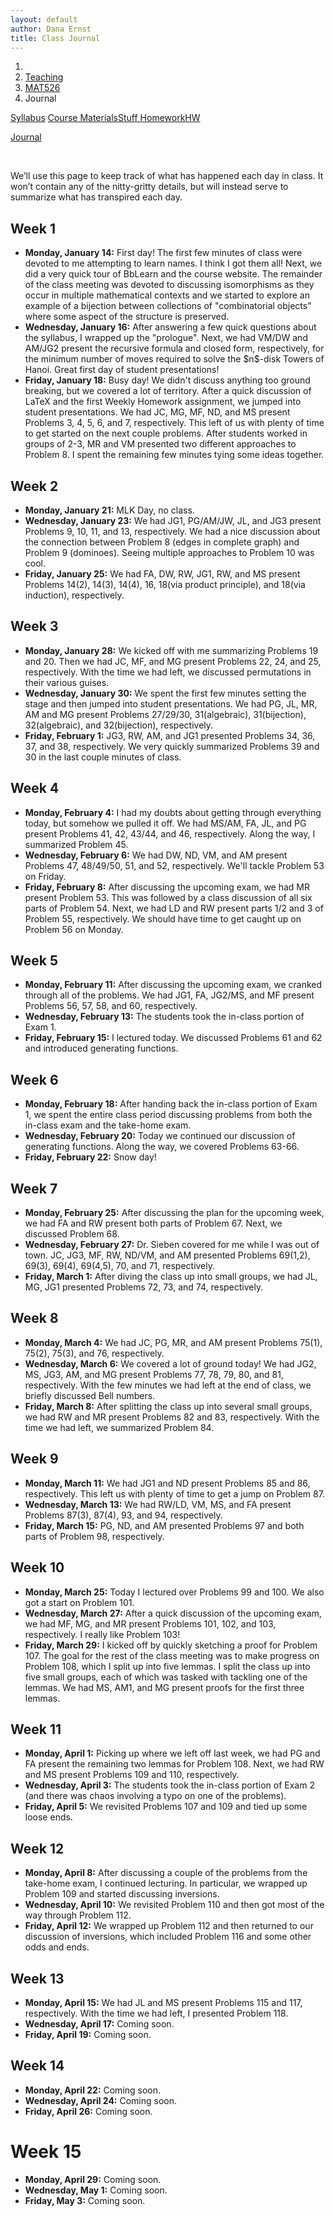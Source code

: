 ```yaml
---
layout: default
author: Dana Ernst
title: Class Journal
---
```


<ol class="breadcrumb">
  <li><a href="/"><i class="fa fa-home"></i></a></li>
  <li><a href="/teaching/">Teaching</a></li>
  <li><a href="/teaching/mat526s19">MAT526</a></li>
  <li class="active">Journal</li>
</ol>

<div class="row">
<div class="col-xs-12">
<div class="btn-group btn-group-justified">
<a class="btn btn-default btn-success" href="{{site.baseurl}}/teaching/mat526s19/syllabus/">Syllabus</a>

<a class="btn btn-default btn-primary" href="{{site.baseurl}}/teaching/mat526s19/materials/">
<span class="hidden-xs">Course Materials</span><span class="visible-xs">Stuff</span>
</a>

<a class="btn btn-default btn-warning" href="{{site.baseurl}}/teaching/mat526s19/homework/">
<span class="hidden-xs">Homework</span><span class="visible-xs">HW</span>
</a>

<a class="btn btn-default btn-info" href="{{site.baseurl}}/teaching/mat526s19/journal/">Journal</a>
</div>
</div>
</div>

<br>

We’ll use this page to keep track of what has happened each day in class. It won’t contain any of the nitty-gritty details, but will instead serve to summarize what has transpired each day.

## Week 1 ##

<ul class="fa-ul">
  <li><i class="fa-li far fa-calendar-check"></i><b>Monday, January 14:</b> First day! The first few minutes of class were devoted to me attempting to learn names. I think I got them all! Next, we did a very quick tour of BbLearn and the course website.  The remainder of the class meeting was devoted to discussing isomorphisms as they occur in multiple mathematical contexts and we started to explore an example of a bijection between collections of "combinatorial objects" where some aspect of the structure is preserved.</li>
  <li><i class="fa-li far fa-calendar-check"></i><b>Wednesday, January 16:</b> After answering a few quick questions about the syllabus, I wrapped up the "prologue".  Next, we had VM/DW and AM/JG2 present the recursive formula and closed form, respectively, for the minimum number of moves required to solve the $n$-disk Towers of Hanoi. Great first day of student presentations!</li>
  <li><i class="fa-li far fa-calendar-check"></i><b>Friday, January 18:</b> Busy day!  We didn't discuss anything too ground breaking, but we covered a lot of territory.  After a quick discussion of LaTeX and the first Weekly Homework assignment, we jumped into student presentations.  We had JC, MG, MF, ND, and MS present Problems 3, 4, 5, 6, and 7, respectively.  This left of us with plenty of time to get started on the next couple problems.  After students worked in groups of 2-3, MR and VM presented two different approaches to Problem 8. I spent the remaining few minutes tying some ideas together.</li>
</ul>

## Week 2 ##

<ul class="fa-ul">
  <li><i class="fa-li far fa-calendar-check"></i><b>Monday, January 21:</b> MLK Day, no class.</li>
  <li><i class="fa-li far fa-calendar-check"></i><b>Wednesday, January 23:</b> We had JG1, PG/AM/JW, JL, and JG3 present Problems 9, 10, 11, and 13, respectively.  We had a nice discussion about the connection between Problem 8 (edges in complete graph) and Problem 9 (dominoes). Seeing multiple approaches to Problem 10 was cool.</li>
  <li><i class="fa-li far fa-calendar-check"></i><b>Friday, January 25:</b> We had FA, DW, RW, JG1, RW, and MS present Problems 14(2), 14(3), 14(4), 16, 18(via product principle), and 18(via induction), respectively.</li>
</ul>

## Week 3 ##

<ul class="fa-ul">
  <li><i class="fa-li far fa-calendar-check"></i><b>Monday, January 28:</b> We kicked off with me summarizing Problems 19 and 20.  Then we had JC, MF, and MG present Problems 22, 24, and 25, respectively.  With the time we had left, we discussed permutations in their various guises.</li>
  <li><i class="fa-li far fa-calendar-check"></i><b>Wednesday, January 30:</b> We spent the first few minutes setting the stage and then jumped into student presentations.  We had PG, JL, MR, AM and MG present Problems 27/29/30, 31(algebraic), 31(bijection), 32(algebraic), and 32(bijection), respectively.</li>
  <li><i class="fa-li far fa-calendar-check"></i><b>Friday, February 1:</b> JG3, RW, AM, and JG1 presented Problems 34, 36, 37, and 38, respectively.  We very quickly summarized Problems 39 and 30 in the last couple minutes of class.</li>
</ul>

## Week 4 ##

<ul class="fa-ul">
  <li><i class="fa-li far fa-calendar-check"></i><b>Monday, February 4:</b> I had my doubts about getting through everything today, but somehow we pulled it off. We had MS/AM, FA, JL, and PG present Problems 41, 42, 43/44, and 46, respectively. Along the way, I summarized Problem 45.</li>
  <li><i class="fa-li far fa-calendar-check"></i><b>Wednesday, February 6:</b> We had DW, ND, VM, and AM present Problems 47, 48/49/50, 51, and 52, respectively.  We'll tackle Problem 53 on Friday.</li>
  <li><i class="fa-li far fa-calendar-check"></i><b>Friday, February 8:</b> After discussing the upcoming exam, we had MR present Problem 53. This was followed by a class discussion of all six parts of Problem 54. Next, we had LD and RW present parts 1/2 and 3 of Problem 55, respectively.  We should have time to get caught up on Problem 56 on Monday.</li>
</ul>

## Week 5 ##

<ul class="fa-ul">
  <li><i class="fa-li far fa-calendar-check"></i><b>Monday, February 11:</b> After discussing the upcoming exam, we cranked through all of the problems.  We had JG1, FA, JG2/MS, and MF present Problems 56, 57, 58, and 60, respectively.</li>
  <li><i class="fa-li far fa-calendar-check"></i><b>Wednesday, February 13:</b> The students took the in-class portion of Exam 1.</li>
  <li><i class="fa-li far fa-calendar-check"></i><b>Friday, February 15:</b> I lectured today.  We discussed Problems 61 and 62 and introduced generating functions.</li>
</ul>

## Week 6 ##

<ul class="fa-ul">
  <li><i class="fa-li far fa-calendar-check"></i><b>Monday, February 18:</b> After handing back the in-class portion of Exam 1, we spent the entire class period discussing problems from both the in-class exam and the take-home exam.</li>
  <li><i class="fa-li far fa-calendar-check"></i><b>Wednesday, February 20:</b> Today we continued our discussion of generating functions.  Along the way, we covered Problems 63-66.</li>
  <li><i class="fa-li far fa-calendar-check"></i><b>Friday, February 22:</b> Snow day!</li>
</ul>

## Week 7 ##

<ul class="fa-ul">
  <li><i class="fa-li far fa-calendar-check"></i><b>Monday, February 25:</b> After discussing the plan for the upcoming week, we had FA and RW present both parts of Problem 67.  Next, we discussed Problem 68.</li>
  <li><i class="fa-li far fa-calendar-check"></i><b>Wednesday, February 27:</b> Dr. Sieben covered for me while I was out of town.  JC, JG3, MF, RW, ND/VM, and AM presented Problems 69(1,2), 69(3), 69(4), 69(4,5), 70, and 71, respectively.</li>
  <li><i class="fa-li far fa-calendar-check"></i><b>Friday, March 1:</b> After diving the class up into small groups, we had JL, MG, JG1 presented Problems 72, 73, and 74, respectively.</li>
</ul>

## Week 8 ##

<ul class="fa-ul">
  <li><i class="fa-li far fa-calendar-check"></i><b>Monday, March 4:</b> We had JC, PG, MR, and AM present Problems 75(1), 75(2), 75(3), and 76, respectively.</li>
  <li><i class="fa-li far fa-calendar-check"></i><b>Wednesday, March 6:</b> We covered a lot of ground today!  We had JG2, MS, JG3, AM, and MG present Problems 77, 78, 79, 80, and 81, respectively. With the few minutes we had left at the end of class, we briefly discussed Bell numbers.</li>
  <li><i class="fa-li far fa-calendar-check"></i><b>Friday, March 8:</b> After splitting the class up into several small groups, we had RW and MR present Problems 82 and 83, respectively.  With the time we had left, we summarized Problem 84.</li>
</ul>

## Week 9 ##

<ul class="fa-ul">
  <li><i class="fa-li far fa-calendar-check"></i><b>Monday, March 11:</b> We had JG1 and ND present Problems 85 and 86, respectively.  This left us with plenty of time to get a jump on Problem 87.</li>
  <li><i class="fa-li far fa-calendar-check"></i><b>Wednesday, March 13:</b> We had RW/LD, VM, MS, and FA present Problems 87(3), 87(4), 93, and 94, respectively.</li>
  <li><i class="fa-li far fa-calendar-check"></i><b>Friday, March 15:</b> PG, ND, and AM presented Problems 97 and both parts of Problem 98, respectively.</li>
</ul>

## Week 10 ##

<ul class="fa-ul">
  <li><i class="fa-li far fa-calendar-check"></i><b>Monday, March 25:</b> Today I lectured over Problems 99 and 100.  We also got a start on Problem 101.</li>
  <li><i class="fa-li far fa-calendar-check"></i><b>Wednesday, March 27:</b> After a quick discussion of the upcoming exam, we had MF, MG, and MR present Problems 101, 102, and 103, respectively.  I really like Problem 103!</li>
  <li><i class="fa-li far fa-calendar-check"></i><b>Friday, March 29:</b>  I kicked off by quickly sketching a proof for Problem 107.  The goal for the rest of the class meeting was to make progress on Problem 108, which I split up into five lemmas.  I split the class up into five small groups, each of which was tasked with tackling one of the lemmas.  We had MS, AM1, and MG present proofs for the first three lemmas.</li>
</ul>

## Week 11 ##

<ul class="fa-ul">
  <li><i class="fa-li far fa-calendar-check"></i><b>Monday, April 1:</b> Picking up where we left off last week, we had PG and FA present the remaining two lemmas for Problem 108.  Next, we had RW and MS present Problems 109 and 110, respectively.</li>
  <li><i class="fa-li far fa-calendar-check"></i><b>Wednesday, April 3:</b> The students took the in-class portion of Exam 2 (and there was chaos involving a typo on one of the problems).</li>
  <li><i class="fa-li far fa-calendar-check"></i><b>Friday, April 5:</b> We revisited Problems 107 and 109 and tied up some loose ends.</li>
</ul>

## Week 12 ##

<ul class="fa-ul">
  <li><i class="fa-li far fa-calendar-check"></i><b>Monday, April 8:</b> After discussing a couple of the problems from the take-home exam, I continued lecturing.  In particular, we wrapped up Problem 109 and started discussing inversions.</li>
  <li><i class="fa-li far fa-calendar-check"></i><b>Wednesday, April 10:</b> We revisited Problem 110 and then got most of the way through Problem 112.</li>
  <li><i class="fa-li far fa-calendar-check"></i><b>Friday, April 12:</b> We wrapped up Problem 112 and then returned to our discussion of inversions, which included Problem 116 and some other odds and ends.</li>
</ul>

## Week 13 ##

<ul class="fa-ul">
  <li><i class="fa-li far fa-calendar-check"></i><b>Monday, April 15:</b> We had JL and MS present Problems 115 and 117, respectively.  With the time we had left, I presented Problem 118.</li>
  <li><i class="fa-li far fa-calendar-check"></i><b>Wednesday, April 17:</b> Coming soon.</li>
  <li><i class="fa-li far fa-calendar-check"></i><b>Friday, April 19:</b> Coming soon.</li>
</ul>

## Week 14 ##

<ul class="fa-ul">
  <li><i class="fa-li far fa-calendar-check"></i><b>Monday, April 22:</b> Coming soon.</li>
  <li><i class="fa-li far fa-calendar-check"></i><b>Wednesday, April 24:</b> Coming soon.</li>
  <li><i class="fa-li far fa-calendar-check"></i><b>Friday, April 26:</b> Coming soon.</li>
</ul>

# Week 15 ##

<ul class="fa-ul">
  <li><i class="fa-li far fa-calendar-check"></i><b>Monday, April 29:</b> Coming soon.</li>
  <li><i class="fa-li far fa-calendar-check"></i><b>Wednesday, May 1:</b> Coming soon.</li>
  <li><i class="fa-li far fa-calendar-check"></i><b>Friday, May 3:</b> Coming soon.</li>
</ul>
